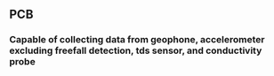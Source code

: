 ## PCB
### Capable of collecting data from geophone, accelerometer excluding freefall detection, tds sensor, and conductivity probe

